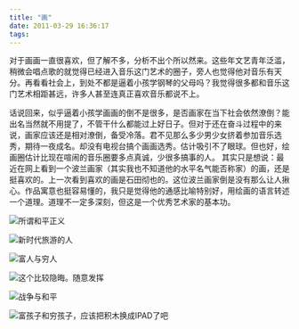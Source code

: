 ```yaml
---
title: "画"
date: 2011-03-29 16:36:17
tags:
---
```


对于画画一直很喜欢，但了解不多，分析不出个所以然来。这些年文艺青年泛滥，稍微会唱点歌的就觉得已经进入音乐这门艺术的圈子，旁人也觉得他对音乐有天分。再看看社会上，到处不都是逼着小孩学钢琴的父母吗？我觉得很多都和音乐这门艺术相距甚远，许多人甚至连真正喜欢音乐都说不上。 

话说回来，似乎逼着小孩学画画的倒不是很多，是否画家在当下社会依然潦倒？能出名当然就不用提了，不管干什么都能过上好日子。但对于还在奋斗过程中的来说，画家应该还是相对潦倒，备受冷落。君不见那么多少男少女挤着参加音乐选秀，期待一夜成名。却没有电视台搞个画画选秀。估计吸引不了眼球。但也好，绘画圈估计比现在喧闹的音乐圈要多点真诚，少很多搞事的人。 其实只是想说：最近在网上看到一个波兰画家（其实我也不知道他的水平名气能否称家）的画，还是挺喜欢的。上一次看到喜欢的画是石田彻也的。这位波兰画家倒是没有那么让人揪心。作品寓意也挺容易懂的，我只是觉得他的通感比喻特别好，用绘画的语言转述一个道理。道理不一定多深刻，但这是一个优秀艺术家的基本功。 

![所谓和平正义](../../../images/2011/integration_785649.jpg)

![新时代旅游的人](../../../images/2011/tourism_46159.jpg)

![富人与穷人](../../../images/2011/trouble_52489.jpg)

![这个比较隐晦。随意发挥](../../../images/2011/olympic_games_2_101359.jpg)

![战争与和平](../../../images/2011/trenches_28059.jpg)

![富孩子和穷孩子，应该把积木换成IPAD了吧](../../../images/2011/apple_431609.jpg)